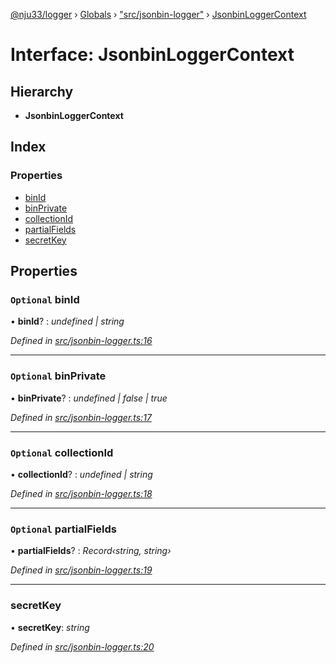 [@nju33/logger](../README.md) › [Globals](../globals.md) › ["src/jsonbin-logger"](../modules/_src_jsonbin_logger_.md) › [JsonbinLoggerContext](_src_jsonbin_logger_.jsonbinloggercontext.md)

# Interface: JsonbinLoggerContext

## Hierarchy

* **JsonbinLoggerContext**

## Index

### Properties

* [binId](_src_jsonbin_logger_.jsonbinloggercontext.md#optional-binid)
* [binPrivate](_src_jsonbin_logger_.jsonbinloggercontext.md#optional-binprivate)
* [collectionId](_src_jsonbin_logger_.jsonbinloggercontext.md#optional-collectionid)
* [partialFields](_src_jsonbin_logger_.jsonbinloggercontext.md#optional-partialfields)
* [secretKey](_src_jsonbin_logger_.jsonbinloggercontext.md#secretkey)

## Properties

### `Optional` binId

• **binId**? : *undefined | string*

*Defined in [src/jsonbin-logger.ts:16](https://github.com/nju33/logger/blob/4fb201c/src/jsonbin-logger.ts#L16)*

___

### `Optional` binPrivate

• **binPrivate**? : *undefined | false | true*

*Defined in [src/jsonbin-logger.ts:17](https://github.com/nju33/logger/blob/4fb201c/src/jsonbin-logger.ts#L17)*

___

### `Optional` collectionId

• **collectionId**? : *undefined | string*

*Defined in [src/jsonbin-logger.ts:18](https://github.com/nju33/logger/blob/4fb201c/src/jsonbin-logger.ts#L18)*

___

### `Optional` partialFields

• **partialFields**? : *Record‹string, string›*

*Defined in [src/jsonbin-logger.ts:19](https://github.com/nju33/logger/blob/4fb201c/src/jsonbin-logger.ts#L19)*

___

###  secretKey

• **secretKey**: *string*

*Defined in [src/jsonbin-logger.ts:20](https://github.com/nju33/logger/blob/4fb201c/src/jsonbin-logger.ts#L20)*
